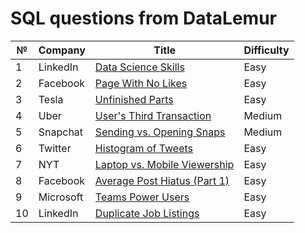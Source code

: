 # SQL questions from DataLemur

| № | Company | Title | Difficulty |
| - | ------- | -------- | -------- |
| 1 | LinkedIn | [Data Science Skills](https://datalemur.com/questions/matching-skills) | Easy |
| 2 | Facebook | [Page With No Likes](https://datalemur.com/questions/sql-page-with-no-likes) | Easy |
| 3 | Tesla | [Unfinished Parts](https://datalemur.com/questions/tesla-unfinished-parts) | Easy |
| 4 | Uber | [User's Third Transaction](https://datalemur.com/questions/sql-third-transaction) | Medium | 
| 5 | Snapchat | [Sending vs. Opening Snaps](https://datalemur.com/questions/time-spent-snaps) | Medium | 
| 6 | Twitter | [Histogram of Tweets](https://datalemur.com/questions/sql-histogram-tweets) | Easy |
| 7 | NYT | [Laptop vs. Mobile Viewership](https://datalemur.com/questions/laptop-mobile-viewership) | Easy |
| 8 | Facebook | [Average Post Hiatus (Part 1)](https://datalemur.com/questions/sql-average-post-hiatus-1) | Easy |
| 9 | Microsoft | [Teams Power Users](https://datalemur.com/questions/teams-power-users) | Easy |
| 10 | LinkedIn | [Duplicate Job Listings](https://datalemur.com/questions/duplicate-job-listings) | Easy |